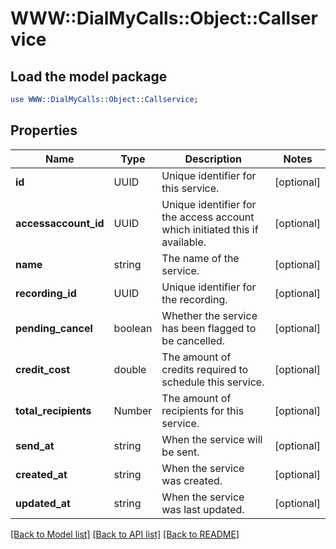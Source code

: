 # WWW::DialMyCalls::Object::Callservice

## Load the model package
```perl
use WWW::DialMyCalls::Object::Callservice;
```

## Properties
Name | Type | Description | Notes
------------ | ------------- | ------------- | -------------
**id** | UUID | Unique identifier for this service. | [optional] 
**accessaccount_id** | UUID | Unique identifier for the access account which initiated this if available. | [optional] 
**name** | string | The name of the service. | [optional] 
**recording_id** | UUID | Unique identifier for the recording. | [optional] 
**pending_cancel** | boolean | Whether the service has been flagged to be cancelled. | [optional] 
**credit_cost** | double | The amount of credits required to schedule this service. | [optional] 
**total_recipients** | Number | The amount of recipients for this service. | [optional] 
**send_at** | string | When the service will be sent. | [optional] 
**created_at** | string | When the service was created. | [optional] 
**updated_at** | string | When the service was last updated. | [optional] 

[[Back to Model list]](../README.md#documentation-for-models) [[Back to API list]](../README.md#documentation-for-api-endpoints) [[Back to README]](../README.md)


